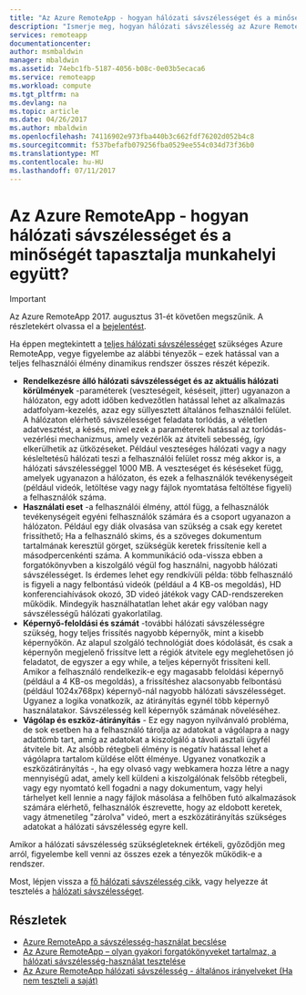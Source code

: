 ```yaml
---
title: "Az Azure RemoteApp - hogyan hálózati sávszélességet és a minőségét tapasztalja munkahelyi együtt? | Microsoft Docs"
description: "Ismerje meg, hogyan hálózati sávszélesség az Azure Remoteappban hatással lehet a felhasználó minőséget."
services: remoteapp
documentationcenter: 
author: msmbaldwin
manager: mbaldwin
ms.assetid: 74ebc1fb-5187-4056-b08c-0e03b5ecaca6
ms.service: remoteapp
ms.workload: compute
ms.tgt_pltfrm: na
ms.devlang: na
ms.topic: article
ms.date: 04/26/2017
ms.author: mbaldwin
ms.openlocfilehash: 74116902e973fba440b3c662fdf76202d052b4c8
ms.sourcegitcommit: f537befafb079256fba0529ee554c034d73f36b0
ms.translationtype: MT
ms.contentlocale: hu-HU
ms.lasthandoff: 07/11/2017
---
```

# <a name="azure-remoteapp---how-do-network-bandwidth-and-quality-of-experience-work-together"></a>Az Azure RemoteApp - hogyan hálózati sávszélességet és a minőségét tapasztalja munkahelyi együtt?
> [!IMPORTANT]
> Az Azure RemoteApp 2017. augusztus 31-ét követően megszűnik. A részletekért olvassa el a [bejelentést](https://go.microsoft.com/fwlink/?linkid=821148).
> 
> 

Ha éppen megtekintett a [teljes hálózati sávszélességet](remoteapp-bandwidth.md) szükséges Azure RemoteApp, vegye figyelembe az alábbi tényezők – ezek hatással van a teljes felhasználói élmény dinamikus rendszer összes részét képezik. 

* **Rendelkezésre álló hálózati sávszélességet és az aktuális hálózati körülmények** -paraméterek (veszteségeit, késéseit, jitter) ugyanazon a hálózaton, egy adott időben kedvezőtlen hatással lehet az alkalmazás adatfolyam-kezelés, azaz egy süllyesztett általános felhasználói felület. A hálózaton elérhető sávszélességet feladata torlódás, a véletlen adatvesztést, a késés, mivel ezek a paraméterek hatással az torlódás-vezérlési mechanizmus, amely vezérlők az átviteli sebesség, így elkerülhetik az ütközéseket.  Például veszteséges hálózati vagy a nagy késleltetésű hálózati teszi a felhasználói felület rossz még akkor is, a hálózati sávszélességgel 1000 MB. A veszteséget és késéseket függ, amelyek ugyanazon a hálózaton, és ezek a felhasználók tevékenységeit (például videók, letöltése vagy nagy fájlok nyomtatása feltöltése figyeli) a felhasználók száma.
* **Használati eset** -a felhasználói élmény, attól függ, a felhasználók tevékenységeit egyéni felhasználók számára és a csoport ugyanazon a hálózaton. Például egy diák olvasása van szükség a csak egy keretet frissíthető; Ha a felhasználó skims, és a szöveges dokumentum tartalmának keresztül görget, szükségük keretek frissítenie kell a másodpercenkénti száma. A kommunikáció oda-vissza ebben a forgatókönyvben a kiszolgáló végül fog használni, nagyobb hálózati sávszélességet. Is érdemes lehet egy rendkívüli példa: több felhasználó is figyeli a nagy felbontású videók (például a 4 KB-os megoldás), HD konferenciahívások okozó, 3D videó játékok vagy CAD-rendszereken működik. Mindegyik használhatatlan lehet akár egy valóban nagy sávszélességű hálózati gyakorlatilag.
* **Képernyő-feloldási és számát** -további hálózati sávszélességre szükség, hogy teljes frissítés nagyobb képernyők, mint a kisebb képernyőkön. Az alapul szolgáló technológiát does kódolását, és csak a képernyőn megjelenő frissítve lett a régiók átvitele egy meglehetősen jó feladatot, de egyszer a egy while, a teljes képernyőt frissíteni kell. Amikor a felhasználó rendelkezik-e egy magasabb feloldási képernyő (például a 4 KB-os megoldás), a frissítéshez alacsonyabb felbontású (például 1024x768px) képernyő-nál nagyobb hálózati sávszélességet. Ugyanez a logika vonatkozik, az átirányítás egynél több képernyő használatakor. Sávszélesség kell képernyők számának növeléséhez.
* **Vágólap és eszköz-átirányítás** - Ez egy nagyon nyilvánvaló probléma, de sok esetben ha a felhasználó tárolja az adatokat a vágólapra a nagy adattömb tart, amíg az adatokat a kiszolgáló a távoli asztali ügyfél átvitele bit. Az alsóbb rétegbeli élmény is negatív hatással lehet a vágólapra tartalom küldése előtt élménye. Ugyanez vonatkozik a eszközátirányítás -, ha egy olvasó vagy webkamera hozza létre a nagy mennyiségű adat, amely kell küldeni a kiszolgálónak felsőbb rétegbeli, vagy egy nyomtató kell fogadni a nagy dokumentum, vagy helyi tárhelyet kell lennie a nagy fájlok másolása a felhőben futó alkalmazások számára elérhető, felhasználók észrevette, hogy az eldobott keretek, vagy átmenetileg "zárolva" videó, mert a eszközátirányítás szükséges adatokat a hálózati sávszélesség egyre kell. 

Amikor a hálózati sávszélesség szükségleteknek értékeli, győződjön meg arról, figyelembe kell venni az összes ezek a tényezők működik-e a rendszer.

Most, lépjen vissza a [fő hálózati sávszélesség cikk](remoteapp-bandwidth.md), vagy helyezze át tesztelés a [hálózati sávszélességet](remoteapp-bandwidthtests.md).

## <a name="learn-more"></a>Részletek
* [Azure RemoteApp a sávszélesség-használat becslése](remoteapp-bandwidth.md)
* [Az Azure RemoteApp – olyan gyakori forgatókönyveket tartalmaz, a hálózati sávszélesség-használat tesztelése](remoteapp-bandwidthtests.md)
* [Az Azure RemoteApp hálózati sávszélesség - általános irányelveket (Ha nem teszteli a saját)](remoteapp-bandwidthguidelines.md)

